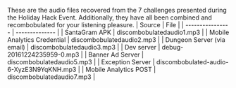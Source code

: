 These are the audio files recovered from the 7 challenges presented during the Holiday Hack Event.  Additionally, they have all been combined and recombobulated for your listening pleasure.
| Source           | File         |
| ---------------- | -------------- |
| SantaGram APK    | discombobulatedaudio1.mp3 |
| Mobile Analytics Credential | discombobulatedaudio2.mp3 |
| Dungeon Server (via email) | discombobulatedaudio3.mp3 |
| Dev server | debug-20161224235959-0.mp3 |
| Banner Ad Server | discombobulatedaudio5.mp3 |
| Exception Server | discombobulated-audio-6-XyzE3N9YqKNH.mp3 |
| Mobile Analytics POST | discombobulatedaudio7.mp3 |
